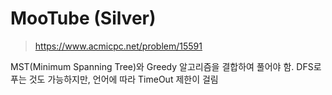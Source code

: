 # MooTube (Silver)

> <https://www.acmicpc.net/problem/15591>

MST(Minimum Spanning Tree)와 Greedy 알고리즘을 결합하여 풀어야 함.
DFS로 푸는 것도 가능하지만, 언어에 따라 TimeOut 제한이 걸림
